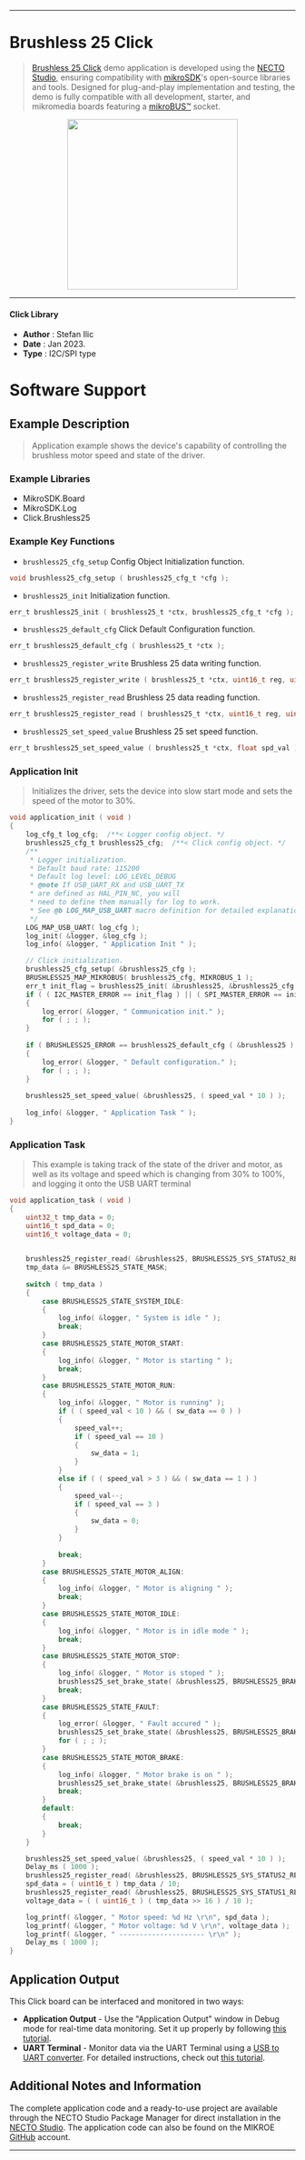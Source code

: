 
---
# Brushless 25 Click

> [Brushless 25 Click](https://www.mikroe.com/?pid_product=MIKROE-5644) demo application is developed using
the [NECTO Studio](https://www.mikroe.com/necto), ensuring compatibility with [mikroSDK](https://www.mikroe.com/mikrosdk)'s
open-source libraries and tools. Designed for plug-and-play implementation and testing, the demo is fully compatible with
all development, starter, and mikromedia boards featuring a [mikroBUS&trade;](https://www.mikroe.com/mikrobus) socket.

<p align="center">
  <img src="https://www.mikroe.com/?pid_product=MIKROE-5644&image=1" height=300px>
</p>

---

#### Click Library

- **Author**        : Stefan Ilic
- **Date**          : Jan 2023.
- **Type**          : I2C/SPI type

# Software Support

## Example Description

> Application example shows the device's capability of controlling 
 the brushless motor speed and state of the driver.

### Example Libraries

- MikroSDK.Board
- MikroSDK.Log
- Click.Brushless25

### Example Key Functions

- `brushless25_cfg_setup` Config Object Initialization function.
```c
void brushless25_cfg_setup ( brushless25_cfg_t *cfg );
```

- `brushless25_init` Initialization function.
```c
err_t brushless25_init ( brushless25_t *ctx, brushless25_cfg_t *cfg );
```

- `brushless25_default_cfg` Click Default Configuration function.
```c
err_t brushless25_default_cfg ( brushless25_t *ctx );
```

- `brushless25_register_write` Brushless 25 data writing function.
```c
err_t brushless25_register_write ( brushless25_t *ctx, uint16_t reg, uint32_t data_in );
```

- `brushless25_register_read` Brushless 25 data reading function.
```c
err_t brushless25_register_read ( brushless25_t *ctx, uint16_t reg, uint32_t *data_out );
```

- `brushless25_set_speed_value` Brushless 25 set speed function.
```c
err_t brushless25_set_speed_value ( brushless25_t *ctx, float spd_val );
```

### Application Init

> Initializes the driver, sets the device into slow start mode 
 and sets the speed of the motor to 30%.

```c
void application_init ( void )
{
    log_cfg_t log_cfg;  /**< Logger config object. */
    brushless25_cfg_t brushless25_cfg;  /**< Click config object. */
    /** 
     * Logger initialization.
     * Default baud rate: 115200
     * Default log level: LOG_LEVEL_DEBUG
     * @note If USB_UART_RX and USB_UART_TX 
     * are defined as HAL_PIN_NC, you will 
     * need to define them manually for log to work. 
     * See @b LOG_MAP_USB_UART macro definition for detailed explanation.
     */
    LOG_MAP_USB_UART( log_cfg );
    log_init( &logger, &log_cfg );
    log_info( &logger, " Application Init " );

    // Click initialization.
    brushless25_cfg_setup( &brushless25_cfg );
    BRUSHLESS25_MAP_MIKROBUS( brushless25_cfg, MIKROBUS_1 );
    err_t init_flag = brushless25_init( &brushless25, &brushless25_cfg );
    if ( ( I2C_MASTER_ERROR == init_flag ) || ( SPI_MASTER_ERROR == init_flag ) )
    {
        log_error( &logger, " Communication init." );
        for ( ; ; );
    }
    
    if ( BRUSHLESS25_ERROR == brushless25_default_cfg ( &brushless25 ) )
    {
        log_error( &logger, " Default configuration." );
        for ( ; ; );
    }
    
    brushless25_set_speed_value( &brushless25, ( speed_val * 10 ) );
    
    log_info( &logger, " Application Task " );
}
```

### Application Task

> This example is taking track of the state of the driver and motor, as well as its 
 voltage and speed which is changing from 30% to 100%, and logging it onto the USB UART terminal

```c
void application_task ( void )
{
    uint32_t tmp_data = 0;
    uint16_t spd_data = 0;
    uint16_t voltage_data = 0;
    

    brushless25_register_read( &brushless25, BRUSHLESS25_SYS_STATUS2_REG, &tmp_data );
    tmp_data &= BRUSHLESS25_STATE_MASK; 
    
    switch ( tmp_data )
    {
        case BRUSHLESS25_STATE_SYSTEM_IDLE:
        {
            log_info( &logger, " System is idle " );
            break;
        }
        case BRUSHLESS25_STATE_MOTOR_START:
        {
            log_info( &logger, " Motor is starting " );
            break;
        }
        case BRUSHLESS25_STATE_MOTOR_RUN:
        {
            log_info( &logger, " Motor is running" );
            if ( ( speed_val < 10 ) && ( sw_data == 0 ) )
            {
                speed_val++;
                if ( speed_val == 10 )
                {
                    sw_data = 1;
                }
            }
            else if ( ( speed_val > 3 ) && ( sw_data == 1 ) )
            {
                speed_val--;
                if ( speed_val == 3 )
                {
                    sw_data = 0;
                }
            }
            
            break;
        }
        case BRUSHLESS25_STATE_MOTOR_ALIGN:
        {
            log_info( &logger, " Motor is aligning " );
            break;
        }
        case BRUSHLESS25_STATE_MOTOR_IDLE:
        {
            log_info( &logger, " Motor is in idle mode " );
            break;
        }
        case BRUSHLESS25_STATE_MOTOR_STOP:
        {
            log_info( &logger, " Motor is stoped " );
            brushless25_set_brake_state( &brushless25, BRUSHLESS25_BRAKE_ON );
            break;
        }
        case BRUSHLESS25_STATE_FAULT:
        {
            log_error( &logger, " Fault accured " );
            brushless25_set_brake_state( &brushless25, BRUSHLESS25_BRAKE_ON );
            for ( ; ; );
        }
        case BRUSHLESS25_STATE_MOTOR_BRAKE:
        {
            log_info( &logger, " Motor brake is on " );
            brushless25_set_brake_state( &brushless25, BRUSHLESS25_BRAKE_OFF );
            break;
        }
        default:
        {
            break;
        }
    }

    brushless25_set_speed_value( &brushless25, ( speed_val * 10 ) );
    Delay_ms ( 1000 );
    brushless25_register_read( &brushless25, BRUSHLESS25_SYS_STATUS2_REG, &tmp_data );
    spd_data = ( uint16_t ) tmp_data / 10;
    brushless25_register_read( &brushless25, BRUSHLESS25_SYS_STATUS1_REG, &tmp_data );
    voltage_data = ( ( uint16_t ) ( tmp_data >> 16 ) / 10 );

    log_printf( &logger, " Motor speed: %d Hz \r\n", spd_data );
    log_printf( &logger, " Motor voltage: %d V \r\n", voltage_data );
    log_printf( &logger, " --------------------- \r\n" );
    Delay_ms ( 1000 );
}
```


## Application Output

This Click board can be interfaced and monitored in two ways:
- **Application Output** - Use the "Application Output" window in Debug mode for real-time data monitoring.
Set it up properly by following [this tutorial](https://www.youtube.com/watch?v=ta5yyk1Woy4).
- **UART Terminal** - Monitor data via the UART Terminal using
a [USB to UART converter](https://www.mikroe.com/click/interface/usb?interface*=uart,uart). For detailed instructions,
check out [this tutorial](https://help.mikroe.com/necto/v2/Getting%20Started/Tools/UARTTerminalTool).

## Additional Notes and Information

The complete application code and a ready-to-use project are available through the NECTO Studio Package Manager for 
direct installation in the [NECTO Studio](https://www.mikroe.com/necto). The application code can also be found on
the MIKROE [GitHub](https://github.com/MikroElektronika/mikrosdk_click_v2) account.

---
